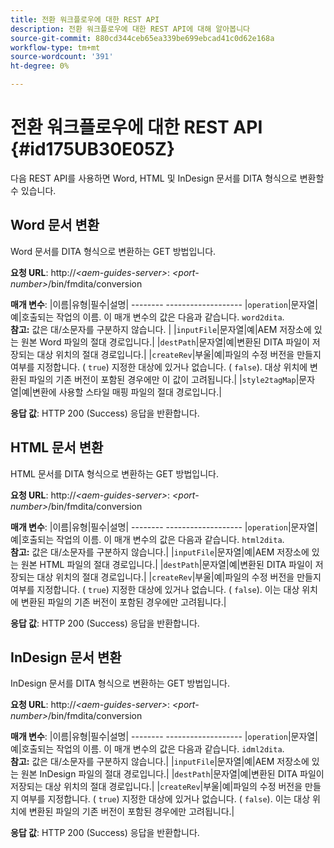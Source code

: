 ```yaml
---
title: 전환 워크플로우에 대한 REST API
description: 전환 워크플로우에 대한 REST API에 대해 알아봅니다
source-git-commit: 880cd344ceb65ea339be699ebcad41c0d62e168a
workflow-type: tm+mt
source-wordcount: '391'
ht-degree: 0%

---
```


# 전환 워크플로우에 대한 REST API {#id175UB30E05Z}

다음 REST API를 사용하면 Word, HTML 및 InDesign 문서를 DITA 형식으로 변환할 수 있습니다.

## Word 문서 변환

Word 문서를 DITA 형식으로 변환하는 GET 방법입니다.

**요청 URL**: http://*&lt;aem-guides-server>*: *&lt;port-number>*/bin/fmdita/conversion

**매개 변수**: |이름|유형|필수|설명| -------- ------------------- |``operation``|문자열|예|호출되는 작업의 이름. 이 매개 변수의 값은 다음과 같습니다. ``word2dita``. <br> **참고:** 값은 대/소문자를 구분하지 않습니다. | |`inputFile`|문자열|예|AEM 저장소에 있는 원본 Word 파일의 절대 경로입니다.| |`destPath`|문자열|예|변환된 DITA 파일이 저장되는 대상 위치의 절대 경로입니다.| |`createRev`|부울|예|파일의 수정 버전을 만들지 여부를 지정합니다. \( `true`\) 지정한 대상에 있거나 없습니다. \( `false`\). 대상 위치에 변환된 파일의 기존 버전이 포함된 경우에만 이 값이 고려됩니다.| |`style2tagMap`|문자열|예|변환에 사용할 스타일 매핑 파일의 절대 경로입니다.|

**응답 값**: HTTP 200 \(Success\) 응답을 반환합니다.

## HTML 문서 변환

HTML 문서를 DITA 형식으로 변환하는 GET 방법입니다.

**요청 URL**: http://*&lt;aem-guides-server>*: *&lt;port-number>*/bin/fmdita/conversion

**매개 변수**: |이름|유형|필수|설명| -------- ------------------- |`operation`|문자열|예|호출되는 작업의 이름. 이 매개 변수의 값은 다음과 같습니다. ``html2dita``. <br> **참고:** 값은 대/소문자를 구분하지 않습니다.| |`inputFile`|문자열|예|AEM 저장소에 있는 원본 HTML 파일의 절대 경로입니다.| |`destPath`|문자열|예|변환된 DITA 파일이 저장되는 대상 위치의 절대 경로입니다.| |`createRev`|부울|예|파일의 수정 버전을 만들지 여부를 지정합니다. \( `true`\) 지정한 대상에 있거나 없습니다. \( `false`\). 이는 대상 위치에 변환된 파일의 기존 버전이 포함된 경우에만 고려됩니다.|

**응답 값**: HTTP 200 \(Success\) 응답을 반환합니다.

## InDesign 문서 변환

InDesign 문서를 DITA 형식으로 변환하는 GET 방법입니다.

**요청 URL**: http://*&lt;aem-guides-server>*: *&lt;port-number>*/bin/fmdita/conversion

**매개 변수**: |이름|유형|필수|설명| -------- ------------------- |``operation``|문자열|예|호출되는 작업의 이름. 이 매개 변수의 값은 다음과 같습니다. ``idml2dita``. <br> **참고:** 값은 대/소문자를 구분하지 않습니다.| |`inputFile`|문자열|예|AEM 저장소에 있는 원본 InDesign 파일의 절대 경로입니다.| |`destPath`|문자열|예|변환된 DITA 파일이 저장되는 대상 위치의 절대 경로입니다.| |`createRev`|부울|예|파일의 수정 버전을 만들지 여부를 지정합니다. \( `true`\) 지정한 대상에 있거나 없습니다. \( `false`\). 이는 대상 위치에 변환된 파일의 기존 버전이 포함된 경우에만 고려됩니다.|

**응답 값**: HTTP 200 \(Success\) 응답을 반환합니다.

